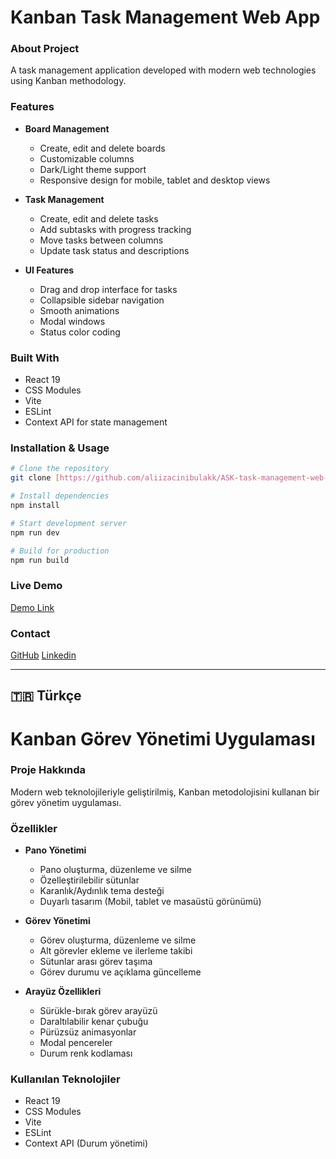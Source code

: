 # Kanban Task Management Web App

### About Project
A task management application developed with modern web technologies using Kanban methodology.

### Features

- **Board Management**
  - Create, edit and delete boards
  - Customizable columns
  - Dark/Light theme support
  - Responsive design for mobile, tablet and desktop views

- **Task Management**
  - Create, edit and delete tasks
  - Add subtasks with progress tracking
  - Move tasks between columns
  - Update task status and descriptions

- **UI Features**
  - Drag and drop interface for tasks
  - Collapsible sidebar navigation
  - Smooth animations
  - Modal windows
  - Status color coding

### Built With

- React 19
- CSS Modules
- Vite
- ESLint
- Context API for state management

### Installation & Usage

```bash
# Clone the repository
git clone [https://github.com/aliizacinibulakk/ASK-task-management-web-app.git]

# Install dependencies
npm install

# Start development server
npm run dev

# Build for production
npm run build
```

### Live Demo
[Demo Link](https://kanban-task-management-web-app-7g3e.vercel.app)

### Contact
[GitHub](https://github.com/alirizacinibulakk)
[Linkedin](https://www.linkedin.com/in/alirizacinibulak/)


------------------------------------------------------------------



## 🇹🇷 Türkçe

# Kanban Görev Yönetimi Uygulaması

### Proje Hakkında
Modern web teknolojileriyle geliştirilmiş, Kanban metodolojisini kullanan bir görev yönetim uygulaması.

### Özellikler

- **Pano Yönetimi**
  - Pano oluşturma, düzenleme ve silme
  - Özelleştirilebilir sütunlar
  - Karanlık/Aydınlık tema desteği
  - Duyarlı tasarım (Mobil, tablet ve masaüstü görünümü)

- **Görev Yönetimi** 
  - Görev oluşturma, düzenleme ve silme
  - Alt görevler ekleme ve ilerleme takibi
  - Sütunlar arası görev taşıma
  - Görev durumu ve açıklama güncelleme

- **Arayüz Özellikleri**
  - Sürükle-bırak görev arayüzü
  - Daraltılabilir kenar çubuğu
  - Pürüzsüz animasyonlar
  - Modal pencereler
  - Durum renk kodlaması

### Kullanılan Teknolojiler

- React 19
- CSS Modules
- Vite
- ESLint
- Context API (Durum yönetimi)
